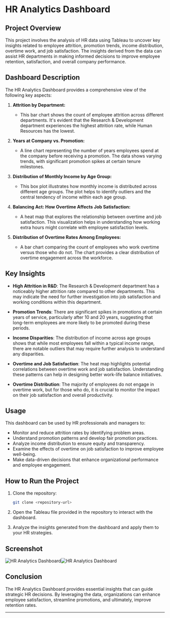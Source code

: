 
# HR Analytics Dashboard

## Project Overview

This project involves the analysis of HR data using Tableau to uncover key insights related to employee attrition, promotion trends, income distribution, overtime work, and job satisfaction. The insights derived from the data can assist HR departments in making informed decisions to improve employee retention, satisfaction, and overall company performance.

## Dashboard Description

The HR Analytics Dashboard provides a comprehensive view of the following key aspects:

1. **Attrition by Department:**
   - This bar chart shows the count of employee attrition across different departments. It's evident that the Research & Development department experiences the highest attrition rate, while Human Resources has the lowest.

2. **Years at Company vs. Promotion:**
   - A line chart representing the number of years employees spend at the company before receiving a promotion. The data shows varying trends, with significant promotion spikes at certain tenure milestones.

3. **Distribution of Monthly Income by Age Group:**
   - This box plot illustrates how monthly income is distributed across different age groups. The plot helps to identify outliers and the central tendency of income within each age group.

4. **Balancing Act: How Overtime Affects Job Satisfaction:**
   - A heat map that explores the relationship between overtime and job satisfaction. This visualization helps in understanding how working extra hours might correlate with employee satisfaction levels.

5. **Distribution of Overtime Rates Among Employees:**
   - A bar chart comparing the count of employees who work overtime versus those who do not. The chart provides a clear distribution of overtime engagement across the workforce.

## Key Insights

- **High Attrition in R&D**: The Research & Development department has a noticeably higher attrition rate compared to other departments. This may indicate the need for further investigation into job satisfaction and working conditions within this department.
  
- **Promotion Trends**: There are significant spikes in promotions at certain years of service, particularly after 10 and 20 years, suggesting that long-term employees are more likely to be promoted during these periods.

- **Income Disparities**: The distribution of income across age groups shows that while most employees fall within a typical income range, there are notable outliers that may require further analysis to understand any disparities.

- **Overtime and Job Satisfaction**: The heat map highlights potential correlations between overtime work and job satisfaction. Understanding these patterns can help in designing better work-life balance initiatives.

- **Overtime Distribution**: The majority of employees do not engage in overtime work, but for those who do, it is crucial to monitor the impact on their job satisfaction and overall productivity.

## Usage

This dashboard can be used by HR professionals and managers to:

- Monitor and reduce attrition rates by identifying problem areas.
- Understand promotion patterns and develop fair promotion practices.
- Analyze income distribution to ensure equity and transparency.
- Examine the effects of overtime on job satisfaction to improve employee well-being.
- Make data-driven decisions that enhance organizational performance and employee engagement.

## How to Run the Project

1. Clone the repository:
   ```bash
   git clone <repository-url>
   ```

2. Open the Tableau file provided in the repository to interact with the dashboard.

3. Analyze the insights generated from the dashboard and apply them to your HR strategies.

## Screenshot

![HR Analytics Dashboard](HR.png)![HR Analytics Dashboard](https://github.com/user-attachments/assets/61dbbbf0-0d53-41dd-ba69-a1af14584f14)


## Conclusion

The HR Analytics Dashboard provides essential insights that can guide strategic HR decisions. By leveraging the data, organizations can enhance employee satisfaction, streamline promotions, and ultimately, improve retention rates.

--------------------------------------------------------------------------------------------------------------------------------------
